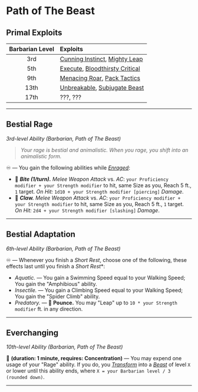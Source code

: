 # Path of The Beast

## Primal Exploits

| Barbarian Level | Exploits                                   |
|:---------------:|:-------------------------------------------|
|       3rd       | [Cunning Instinct][CI], [Mighty Leap][ML]  |
|       5th       | [Execute][EX], [Bloodthirsty Critical][BC] |
|       9th       | [Menacing Roar][MR], [Pack Tactics][PT]    |
|      13th       | [Unbreakable][UB], [Subjugate Beast][SB]   |
|      17th       | ???, ???                                   |

---

## Bestial Rage
*3rd-level Ability (Barbarian, Path of The Beast)*

> *Your rage is bestial and animalistic. When you rage, you shift into an animalistic form.*

♾️ — You gain the following abilities while *[Enraged]*:
* 🔷 ***Bite (1/turn).*** *Melee Weapon Attack* vs. *AC*: `your Proficiency modifier + your Strength modifier` to hit, same Size as you, Reach 5 ft., `1` target. *On Hit:* `1d10 + your Strength modifier [piercing]` *Damage*.
* 🔷 ***Claw.*** *Melee Weapon Attack* vs. *AC*: `your Proficiency modifier + your Strength modifier` to hit, same Size as you, Reach 5 ft., `1` target. *On Hit:* `2d4 + your Strength modifier [slashing]` *Damage*.

---

## Bestial Adaptation
*6th-level Ability (Barbarian, Path of The Beast)*  

♾️ — Whenever you finish a *Short Rest*, choose one of the following, these effects last until you finish a *Short Rest**:

* *Aquatic.* — You gain a Swimming Speed equal to your Walking Speed; You gain the "Amphibious" ability.  
* *Insectile.* — You gain a Climbing Speed equal to your Walking Speed; You gain the "Spider Climb" ability.  
* *Predatory.* — 🔷 **Pounce.** You may "Leap" up to `10 * your Strength modifier` ft. in any direction.  

---

## Everchanging
*10th-level Ability (Barbarian, Path of The Beast)*

🔷 **(duration: 1 minute, requires: Concentration)** — You may expend one usage of your "Rage" ability. If you do, you [*Transform*][TR] into a [*Beast*][BST] of level `X` or lower until this ability ends, where `X = your Barbarian level / 3 (rounded down)`.

---

<!-- References. -->

<!-- External references. -->

<!-- Primal Exploits -->

<!-- 1st level -->
[CI]: ../../../Exploits/1st%20Level/Cunning%20Instinct.md
[ML]: ../../../Exploits/1st%20Level/Mighty%20Leap.md

<!-- 2nd level -->
[EX]: ../../../Exploits/2nd%20Level/Execute.md
[BC]: ../../../Exploits/2nd%20Level/Bloodthirsty%20Critical.md

<!-- 3rd level -->
[MR]: ../../../Exploits/3rd%20Level/Menacing%20Roar.md
[PT]: ../../../Exploits/3rd%20Level/Pack%20Tactics.md

<!-- 4th level -->
[UB]: ../../../Exploits/4th%20Level/Unbreakable.md
[SB]: ../../../Exploits/4th%20Level/Subjugate%20Beast.md

<!--------------------->

[Enraged]: ../../../Rules/Conditions/Enraged.md
[TR]: ../../../Rules/Conditions/Transformed.md
[BST]: ../../../Rules/Creatures/Creature%20Types.md

<!----------------->